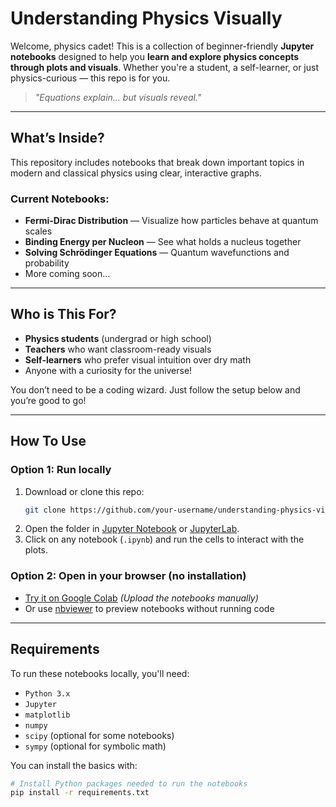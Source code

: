 # Understanding Physics Visually

Welcome, physics cadet! This is a collection of beginner-friendly **Jupyter notebooks** designed to help you **learn and explore physics concepts through plots and visuals**. Whether you're a student, a self-learner, or just physics-curious — this repo is for you.

> _"Equations explain... but visuals reveal."_

---

## What’s Inside?

This repository includes notebooks that break down important topics in modern and classical physics using clear, interactive graphs.

### Current Notebooks:
- **Fermi-Dirac Distribution** — Visualize how particles behave at quantum scales
- **Binding Energy per Nucleon** — See what holds a nucleus together
- **Solving Schrödinger Equations** — Quantum wavefunctions and probability
- More coming soon...

---

## Who is This For?

- **Physics students** (undergrad or high school)
- **Teachers** who want classroom-ready visuals
- **Self-learners** who prefer visual intuition over dry math
- Anyone with a curiosity for the universe!

You don’t need to be a coding wizard. Just follow the setup below and you’re good to go!

---

## How To Use

### Option 1: Run locally
1. Download or clone this repo:
    ```bash
    git clone https://github.com/your-username/understanding-physics-visually.git
    ```
2. Open the folder in [Jupyter Notebook](https://jupyter.org/) or [JupyterLab](https://jupyterlab.readthedocs.io/).
3. Click on any notebook (`.ipynb`) and run the cells to interact with the plots.

### Option 2: Open in your browser (no installation)
- [Try it on Google Colab](https://colab.research.google.com/) *(Upload the notebooks manually)*
- Or use [nbviewer](https://nbviewer.org/) to preview notebooks without running code

---

## Requirements

To run these notebooks locally, you'll need:

- `Python 3.x`
- `Jupyter`
- `matplotlib`
- `numpy`
- `scipy` (optional for some notebooks)
- `sympy` (optional for symbolic math)

You can install the basics with:
```bash
# Install Python packages needed to run the notebooks
pip install -r requirements.txt
